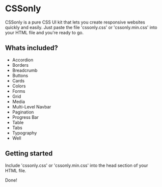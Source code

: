 # CSSonly
CSSonly is a pure CSS UI kit that lets you create responsive websites quickly and easily. Just paste the file 'cssonly.css' or 'cssonly.min.css' into your HTML file and you're ready to go.

## Whats included?
- Accordion
- Borders
- Breadcrumb
- Buttons
- Cards
- Colors
- Forms
- Grid
- Media
- Multi-Level Navbar
- Pagination
- Progress Bar
- Table
- Tabs
- Typography
- Well

## Getting started
Include 'cssonly.css' or 'cssonly.min.css' into the head section of your HTML file.

Done!
